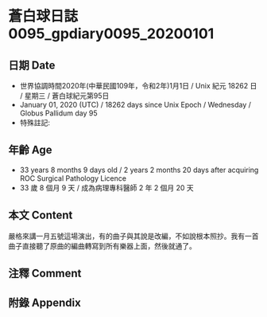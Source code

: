 [_metadata_:encoding]: - "utf-8"
[_metadata_:fileformat]: - "markdown"
[_metadata_:MIME_type]: - "text/plain"
[_metadata_:markdown_version]: - "commonmark version 0.29"
[_metadata_:markdown_spec]: - "https://spec.commonmark.org/0.29/"

# 蒼白球日誌0095_gpdiary0095_20200101 #

## 日期 Date ##

* 世界協調時間2020年(中華民國109年，令和2年)1月1日 / Unix 紀元 18262 日 / 星期三 / 蒼白球紀元第95日
* January 01, 2020 (UTC) / 18262 days since Unix Epoch / Wednesday / Globus Pallidum day 95
* 特殊註記:

## 年齡 Age ##

* 33 years 8 months 9 days old / 2 years 2 months 20 days after acquiring ROC Surgical Pathology Licence
* 33 歲 8 個月 9 天 / 成為病理專科醫師 2 年 2 個月 20 天

## 本文 Content ##

嚴格來講一月五號這場演出，有的曲子與其說是改編，不如說根本照抄。我有一首曲子直接聽了原曲的編曲轉寫到所有樂器上面，然後就通了。
    

## 注釋 Comment ##



## 附錄 Appendix ##

